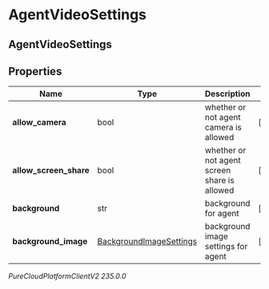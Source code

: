 # AgentVideoSettings

## AgentVideoSettings

## Properties

|Name | Type | Description | Notes|
|------------ | ------------- | ------------- | -------------|
| **allow_camera** | bool | whether or not agent camera is allowed | [optional] |
| **allow_screen_share** | bool | whether or not agent screen share is allowed | [optional] |
| **background** | str | background for agent | [optional] |
| **background_image** | [BackgroundImageSettings](BackgroundImageSettings) | background image settings for agent | [optional] |



_PureCloudPlatformClientV2 235.0.0_
